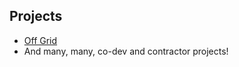 
## Projects

- [Off Grid](presskit.offgridthegame.com)
- And many, many, co-dev and contractor projects!